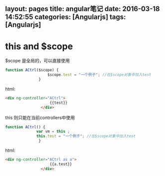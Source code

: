 layout: pages 
title: angular笔记 
date: 2016-03-18 14:52:55
categories: [Angularjs]
tags: [Angularjs]
---

# this and $scope
$scope 是全局的，可以直接使用

```javascript
function ACtrl($scope) {
                   $scope.test = "一个例子"; //在$scope对象中加入test
               }
```
html:
``` html
<div ng-controller="ACtrl">
                    {{test}}
                </div>
```

this 则只能在当前controllers中使用
```javascript
function ACtrl() {
              var vm = this ;   
              this.test = "一个例子"; //在$scope对象中加入test
               }
```

html:
```html
<div ng-controller="ACtrl as a">
                    {{a.test}}
                </div>
```
